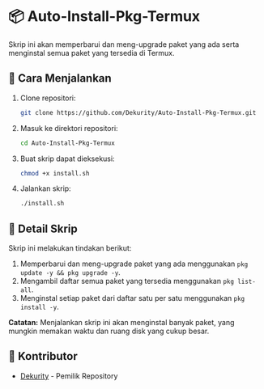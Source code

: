 # 📦 Auto-Install-Pkg-Termux

Skrip ini akan memperbarui dan meng-upgrade paket yang ada serta menginstal semua paket yang tersedia di Termux.

## 🚀 Cara Menjalankan

1. Clone repositori:
   ```sh
   git clone https://github.com/Dekurity/Auto-Install-Pkg-Termux.git
   ```
2. Masuk ke direktori repositori:
   ```sh
   cd Auto-Install-Pkg-Termux
   ```
3. Buat skrip dapat dieksekusi:
   ```sh
   chmod +x install.sh
   ```
4. Jalankan skrip:
   ```sh
   ./install.sh
   ```

## 📜 Detail Skrip

Skrip ini melakukan tindakan berikut:
1. Memperbarui dan meng-upgrade paket yang ada menggunakan `pkg update -y && pkg upgrade -y`.
2. Mengambil daftar semua paket yang tersedia menggunakan `pkg list-all`.
3. Menginstal setiap paket dari daftar satu per satu menggunakan `pkg install -y`.

**Catatan:** Menjalankan skrip ini akan menginstal banyak paket, yang mungkin memakan waktu dan ruang disk yang cukup besar.

## 👤 Kontributor

- [Dekurity](https://github.com/Dekurity) - Pemilik Repository
